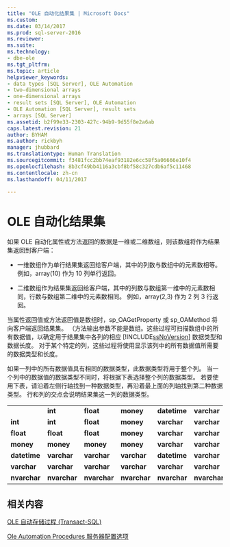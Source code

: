 ```yaml
---
title: "OLE 自动化结果集 | Microsoft Docs"
ms.custom: 
ms.date: 03/14/2017
ms.prod: sql-server-2016
ms.reviewer: 
ms.suite: 
ms.technology:
- dbe-ole
ms.tgt_pltfrm: 
ms.topic: article
helpviewer_keywords:
- data types [SQL Server], OLE Automation
- two-dimensional arrays
- one-dimensional arrays
- result sets [SQL Server], OLE Automation
- OLE Automation [SQL Server], result sets
- arrays [SQL Server]
ms.assetid: b2f99e33-2303-427c-94b9-9d55f8e2a6ab
caps.latest.revision: 21
author: BYHAM
ms.author: rickbyh
manager: jhubbard
ms.translationtype: Human Translation
ms.sourcegitcommit: f3481fcc2bb74eaf93182e6cc58f5a06666e10f4
ms.openlocfilehash: 8b3cf49bb4116a3cbf8bf58c327cdb6af5c11468
ms.contentlocale: zh-cn
ms.lasthandoff: 04/11/2017

---
```

# <a name="ole-automation-result-sets"></a>OLE 自动化结果集
  如果 OLE 自动化属性或方法返回的数据是一维或二维数组，则该数组将作为结果集返回到客户端：  
  
-   一维数组作为单行结果集返回给客户端，其中的列数与数组中的元素数相等。 例如，array(10) 作为 10 列单行返回。  
  
-   二维数组作为结果集返回给客户端，其中的列数与数组第一维中的元素数相同，行数与数组第二维中的元素数相同。 例如，array(2,3) 作为 2 列 3 行返回。  
  
 当属性返回值或方法返回值是数组时，sp_OAGetProperty 或 sp_OAMethod 将向客户端返回结果集。 （方法输出参数不能是数组。这些过程可扫描数组中的所有数据值，以确定用于结果集中各列的相应 [!INCLUDE[ssNoVersion](../../includes/ssnoversion-md.md)] 数据类型和数据长度。 对于某个特定的列，这些过程将使用显示该列中的所有数据值所需要的数据类型和长度。  
  
 如果一列中的所有数据值具有相同的数据类型，此数据类型将用于整个列。 当一个列中的数据值的数据类型不同时，将根据下表选择整个列的数据类型。 若要使用下表，请沿着左侧行轴找到一种数据类型，再沿着最上面的列轴找到第二种数据类型。 行和列的交点会说明结果集这一列的数据类型。  
  
||||||||  
|-|-|-|-|-|-|-|  
||**int**|**float**|**money**|**datetime**|**varchar**|**nvarchar**|  
|**int**|**int**|**float**|**money**|**varchar**|**varchar**|**nvarchar**|  
|**float**|**float**|**float**|**money**|**varchar**|**varchar**|**nvarchar**|  
|**money**|**money**|**money**|**money**|**varchar**|**varchar**|**nvarchar**|  
|**datetime**|**varchar**|**varchar**|**varchar**|**datetime**|**varchar**|**nvarchar**|  
|**varchar**|**varchar**|**varchar**|**varchar**|**varchar**|**varchar**|**nvarchar**|  
|**nvarchar**|**nvarchar**|**nvarchar**|**nvarchar**|**nvarchar**|**nvarchar**|**nvarchar**|  
  
## <a name="related-content"></a>相关内容  
 [OLE 自动存储过程 (Transact-SQL)](../../relational-databases/system-stored-procedures/ole-automation-stored-procedures-transact-sql.md)  
  
 [Ole Automation Procedures 服务器配置选项](../../database-engine/configure-windows/ole-automation-procedures-server-configuration-option.md)  
  
  
